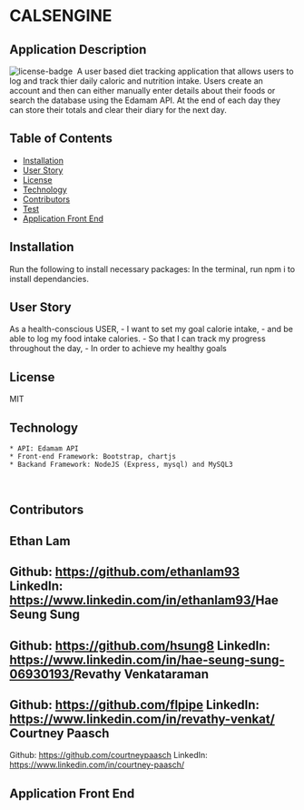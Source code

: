 # CALSENGINE
  
  ## Application Description
  ![license-badge](https://img.shields.io/badge/License-MIT-blue.svg)
​
  A user based diet tracking application that allows users to log and track thier daily caloric and nutrition intake. Users create an account and then can either manually enter details about their foods or search the database using the Edamam API. At the end of each day they can store their totals and clear their diary for the next day. 
​
  ## Table of Contents
  * [Installation](#installation)
  * [User Story](#userstory)
  * [License](#license)
  * [Technology](#technology)
  * [Contributors](#contributors)
  * [Test](#tests)
  * [Application Front End](#application)
  
  ## Installation
  Run the following to install necessary packages:
  In the terminal, run npm i to install dependancies. 
​
  ## User Story
  As a health-conscious USER,
    - I want to set my goal calorie intake,
    - and be able to log my food intake calories.
    - So that I can track my progress throughout the day,
    - In order to achieve my healthy goals
​
  ## License
  MIT
​
  ## Technology
    * API: Edamam API
    * Front-end Framework: Bootstrap, chartjs
    * Backand Framework: NodeJS (Express, mysql) and MySQL3
​
  ## Contributors
  Ethan Lam 
  ----------
  Github: https://github.com/ethanlam93
  LinkedIn: https://www.linkedin.com/in/ethanlam93/
​
  Hae Seung Sung
  ---------------
  Github: https://github.com/hsung8
  LinkedIn: https://www.linkedin.com/in/hae-seung-sung-06930193/
​
  Revathy Venkataraman
  ---------------------
  Github: https://github.com/flpipe
  LinkedIn: https://www.linkedin.com/in/revathy-venkat/
​
  Courtney Paasch
  ----------------
  Github: https://github.com/courtneypaasch
  LinkedIn: https://www.linkedin.com/in/courtney-paasch/
  
  ## Application Front End